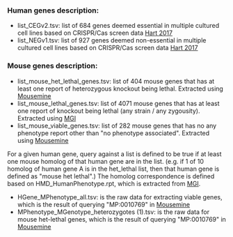 ### Human genes description:
- list_CEGv2.tsv: list of 684 genes deemed essential in multiple cultured cell lines based on CRISPR/Cas screen data [Hart 2017](http://www.g3journal.org/content/7/8/2719)
- list_NEGv1.tsv: list of 927 genes deemed non-essential in multiple cultured cell lines based on CRISPR/Cas screen data [Hart 2017](http://www.g3journal.org/content/7/8/2719)

### Mouse genes description:

- list_mouse_het_lethal_genes.tsv: list of 404 mouse genes that has at least one report of heterozygous knockout being lethal. Extracted using [Mousemine](http://www.mousemine.org/)
- list_mouse_lethal_genes.tsv: list of 4071 mouse genes that has at least one report of knockout being lethal (any strain / any zygousity). Extracted using [MGI](http://www.informatics.jax.org)
- list_mouse_viable_genes.tsv: list of 282 mouse genes that has no any phenotype report other than "no phenotype associated". Extracted using [Mousemine](http://www.mousemine.org/)


For a given human gene, query against a list is defined to be true if at least one mouse homolog of that human gene are in the list. 
(e.g. if 1 of 10 homolog of human gene A is in the het_lethal list, then that human gene is defined as "mouse het lethal".)
The homolog correspondence is defined based on 
HMD_HumanPhenotype.rpt, which is extracted from [MGI](http://www.informatics.jax.org/downloads/reports/).

- HGene_MPhenotype_all.tsv: is the raw data for extracting viable genes, which is the result of querying "MP:0010769" in [Mousemine](http://www.mousemine.org/)
- MPhenotype_MGenotype_heterozygotes (1).tsv: is the raw data for mouse het-lethal genes, which is the result of querying "MP:0010769" in [Mousemine](http://www.mousemine.org/)
